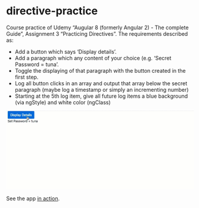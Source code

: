 # directive-practice
Course practice of Udemy “Augular 8 (formerly Angular 2) - The complete Guide”, Assignment 3 “Practicing Directives”. The requirements described as:
- Add a button which says ‘Display details’.
- Add a paragraph which any content of your choice (e.g. ‘Secret Password = tuna’.
- Toggle the displaying of that paragraph with the button created in the first step.
- Log all button clicks in an array and output that array below the secret paragraph (maybe log a timestamp or simply an incrementing number)
- Starting at the 5th log item, give all future log items a blue background (via ngStyle) and white color (ngClass)

<center><img src="./demo.gif" width="600px"></center>

See the app [in action](https://directive-practice.firebaseapp.com/).
